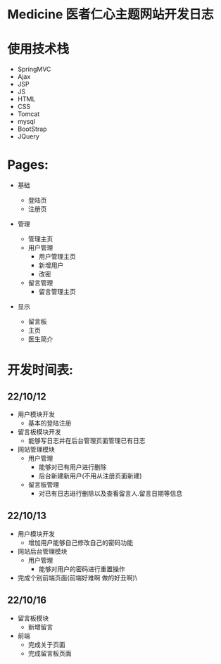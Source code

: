 # Medicine 医者仁心主题网站开发日志



# 使用技术栈

- SpringMVC
- Ajax
- JSP
- JS
- HTML
- CSS
- Tomcat
- mysql
- BootStrap
- JQuery



# Pages:

- 基础

  - 登陆页
  - 注册页

- 管理

  - 管理主页
  - 用户管理
    - 用户管理主页
    - 新增用户
    - 改密
  - 留言管理
    - 留言管理主页

- 显示

  - 留言板
  - 主页
  - 医生简介

  

# 开发时间表:

## 22/10/12

- 用户模块开发
  - 基本的登陆注册
- 留言板模块开发
  - 能够写日志并在后台管理页面管理已有日志
- 网站管理模块
  - 用户管理
    - 能够对已有用户进行删除
    - 后台新建新用户(不用从注册页面新建)
  - 留言板管理
    - 对已有日志进行删除以及查看留言人.留言日期等信息

## 22/10/13

- 用户模块开发
  - 增加用户能够自己修改自己的密码功能
- 网站后台管理模块
  - 用户管理
    - 能够对用户的密码进行重置操作
- 完成个别前端页面(前端好难啊 做的好丑啊)\

## 22/10/16

- 留言板模块
  - 新增留言
- 前端
  - 完成关于页面
  - 完成留言板页面



















